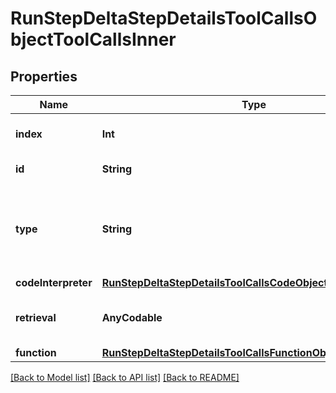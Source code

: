 # RunStepDeltaStepDetailsToolCallsObjectToolCallsInner

## Properties
Name | Type | Description | Notes
------------ | ------------- | ------------- | -------------
**index** | **Int** | The index of the tool call in the tool calls array. | 
**id** | **String** | The ID of the tool call object. | [optional] 
**type** | **String** | The type of tool call. This is always going to be &#x60;code_interpreter&#x60; for this type of tool call. | 
**codeInterpreter** | [**RunStepDeltaStepDetailsToolCallsCodeObjectCodeInterpreter**](RunStepDeltaStepDetailsToolCallsCodeObjectCodeInterpreter.md) |  | [optional] 
**retrieval** | **AnyCodable** | For now, this is always going to be an empty object. | [optional] 
**function** | [**RunStepDeltaStepDetailsToolCallsFunctionObjectFunction**](RunStepDeltaStepDetailsToolCallsFunctionObjectFunction.md) |  | [optional] 

[[Back to Model list]](../README.md#documentation-for-models) [[Back to API list]](../README.md#documentation-for-api-endpoints) [[Back to README]](../README.md)


